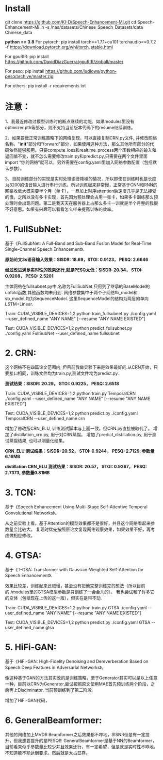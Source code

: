 # Install
git clone https://github.com/KI-D/Speech-Enhancement-Mi.git
cd Speech-Enhancement-Mi
ln -s /nas/datasets/Chinese_Speech_Datasets/data Chinese_data

**python == 3.8**
For pytorch:
pip install torch==1.7.1+cu101 torchaudio==0.7.2 -f https://download.pytorch.org/whl/torch_stable.html

For gpuRIR:
pip install https://github.com/DavidDiazGuerra/gpuRIR/zipball/master

For pesq:
pip install https://github.com/ludlows/python-pesq/archive/master.zip

For others:
pip install -r requirements.txt

# 注意：
1、我最近修改过模型训练时的断点继续的功能，如果modules里没有optimizer.pth等部分，则不支持当前版本代码下的resume继续训练。

2、如果要做正常训练策略下的网络复现，可以直接复制CRN.py文件, 并修改网络名称，"__init__"部分和"forward"部分，如果使用这种方法，那么其他所有部分的代码依然能够服用。只要compute_loss和realtime_process两个函数相应的输入和返回值不变，就不怎么需要修改train.py和predict.py,只需要在两个文件里面import “你的网络”就可以。另外需要在config.yaml里加入网络参数配置（包括默认参数）。

3、目前训练部分的实现是实时处理语音降噪的情况，所以即使在训练时也是长度为3200的语音输入进行串行训练。所以训练起来非常慢，正常基于CNN和RNN的网络收敛大概需要半个月（单卡），一旦加上时序attention后速度几乎是无法接受的慢。之所以没有多卡实现，首先因为预处理会占用一张卡，如果多卡训练那么预处理时会出现问题。第二是我天天在服务器上占那么多卡一训就是半个月整的我很不好意思。如果有兴趣可以看看怎么样来提高训练的效率。


# 1. FullSubNet:
基于《FullSubNet: A Full-Band and Sub-Band Fusion Model for Real-Time Single-Channel Speech Enhancement》.

**原始论文3s语音输入效果：SISDR: 18.69，STOI:	0.9123， PESQ:	2.6646**

**经过改进满足实时性的效果还行,就是PESQ太低：SISDR: 20.34，	STOI: 0.9208， PESQ: 2.5201**

主体网络在fullsubnet.py中,名称为FullSubNet,只用到了继承的BaseModel的unfold函数,其他函数均未用到.
网络参数集中于两个子网络fb_model和sb_model,均为SequenceModel.
这里SequenceModel的结构为两层的单向LSTM+Linear.

Train:  CUDA_VISIBLE_DEVICES=1,2 python train_fullsubnet.py ./config.yaml --user_defined_name "ANY NAME" [--resume "ANY NAME EXISTED"]

Test:   CUDA_VISIBLE_DEVICES=1,2 python predict_fullsubnet.py ./config.yaml FullSubNet --user_defined_name fullsubnet

# 2. CRN:
这个网络不在四篇论文范围内, 但目前我做实验下来是效果最好的.从CRN开始，只要接口相同，训练文件均为train.py,测试文件均为predict.py.

**测试结果：SISDR: 20.29，	STOI: 0.9225， PESQ: 2.6518**

Train:  CUDA_VISIBLE_DEVICES=1,2 python train.py TemporalCRN ./config.yaml --user_defined_name "ANY NAME" [--resume "ANY NAME EXISTED"]

Test:   CUDA_VISIBLE_DEVICES=1,2 python predict.py ./config.yaml TemporalCRN --user_defined_name crn


增加了修改版CRN_ELU, 训练测试脚本与上面一致，但CRN.py直接被取代了。
增加了distillation_crn.py, 用于对CRN蒸馏。
增加了predict_distillation.py, 用于测试蒸馏结果, 也可以测量化结果。

**CRN_ELU 测试结果：SISDR: 20.52，	STOI: 0.9244， PESQ: 2.7129, 参数量6.16MB**

**distillation CRN_ELU 测试结果：SISDR: 20.57， STOI: 0.9267， PESQ: 2.7373, 参数量0.81MB**

# 3. TCN:
基于《Speech Enhancement Using Multi-Stage Self-Attentive Temporal Convolutional Networks》。

从之前实验上看，基于Attention的模型效果都不是很好，并且这个网络看起来参数量会比较大。
复现时优先按照原论文复现网络观察效果，如果效果不好，再考虑做相应修改。

# 4. GTSA:
基于《T-GSA: Transformer with Gaussian-Weighted Self-Attention for Speech Enhancement》.

效果比较差，训练起来还贼慢，甚至没有把他完整训练完的想法（所以目前的./modules里的GTSA模型参数是只训练了一会会儿的）。
我也尝试和了许多它的变体（包括现在上传的这一版），但实在是带不动.

Train:  CUDA_VISIBLE_DEVICES=1,2 python train.py GTSA ./config.yaml --user_defined_name "ANY NAME" [--resume "ANY NAME EXISTED"]

Test:   CUDA_VISIBLE_DEVICES=1,2 python predict.py ./config.yaml GTSA --user_defined_name gtsa

# 5. HiFi-GAN:
基于《HiFi-GAN: High-Fidelity Denoising and Dereverberation Based on Speech Deep Features in Adversarial Networks》。

像这种基于GAN的方法其实改的是训练策略，至于Generator其实可以是以上任意一种，目前以CRN为Generator,尝试按照原文使用MAE首先预训练两个阶段，之后再上Disciminator.
当前预训练到了第二阶段。

增加了HiFi-GAN代码，

# 6. GeneralBeamformer:
其他的网络加上MVDR Beamformer之后效果都不咋地，SISNR倒是有一定提升，但我想要提升的是PESQ!!!
GeneralBeamformer是基于NN的Beamformer，目前看来似乎参数量比较少并且效果还行，有一定希望，但是就是实时性不咋地，不知道能不能达到要求。然后就是太占显存。
